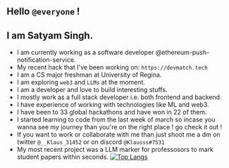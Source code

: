 ## Hello `@everyone` !
## I am Satyam Singh.
- I am currently working as a software developer @ethereum-push-notification-service.
- My recent hack that I've been working on: `https://devmatch.tech`
- I am a CS major freshman at University of Regina.
- I am exploring `web3` and `LLMs` at the moment.
- I am a developer and love to build interesting stuffs.
- I mostly work as a full stack developer i.e. both frontend and backend.
- I have experience of working with technologies like ML and web3.
- I have been to 33 global hackathons and have won in 22 of them.
- I started learning to code from the last week of march so incase you wanna see my journey than you're on the right place ! go check it out !
- If you want to work or collaborate with me than just shoot me a dm on twitter `@__Klaus_31452` or on discord `@Klausss#7531` <br>
- My most recent project was a LLM marker for professosors to mark student papers within seconds.
[![Top Langs](https://github-readme-stats.vercel.app/api/top-langs/?username=KlausMikhaelson&layout=compact&theme=calm)](https://github.com/KlausMikhaelson/github-readme-stats)
